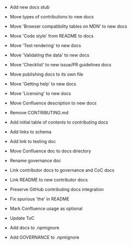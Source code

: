 * Add new docs stub

* Move types of contributions to new docs

* Move 'Browser compatibility tables on MDN' to new docs

* Move 'Code style' from README to docs

* Move 'Test rendering' to new docs

* Move 'Validating the data' to new docs

* Move 'Checklist' to new issue/PR guidelines docs

* Move publishing docs to its own file

* Move 'Getting help' to new docs

* Move 'Licensing' to new docs

* Move Confluence description to new docs

* Remove CONTRIBUTING.md

* Add initial table of contents to contributing docs

* Add links to schema

* Add link to testing doc

* Move Confluence doc to docs directory

* Rename governance doc

* Link contributor docs to governance and CoC docs

* Link README to new contributor docs

* Preserve GitHub contributing docs integration

* Fix spurious 'the' in README

* Mark Confluence usage as optional

* Update ToC

* Add docs to .npmignore

* Add GOVERNANCE to .npmignore
